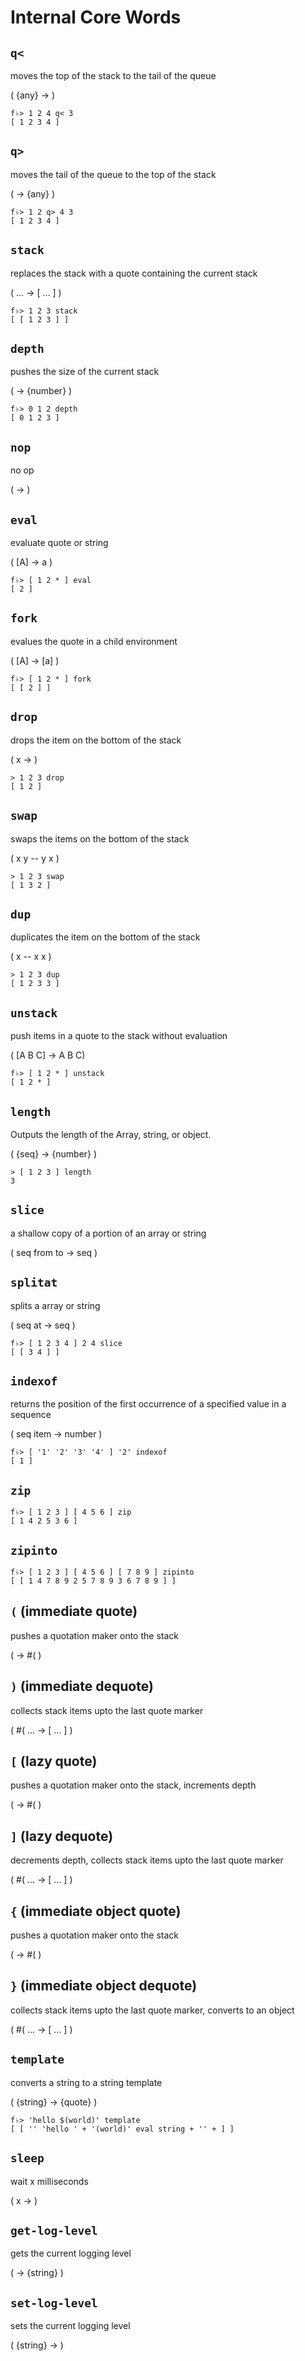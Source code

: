 # Internal Core Words

## `q<`
moves the top of the stack to the tail of the queue

( {any} -> )

```
f♭> 1 2 4 q< 3
[ 1 2 3 4 ]
```

## `q>`
moves the tail of the queue to the top of the stack

( -> {any} )

```
f♭> 1 2 q> 4 3
[ 1 2 3 4 ]
```

## `stack`
replaces the stack with a quote containing the current stack

( ... -> [ ... ] )

```
f♭> 1 2 3 stack
[ [ 1 2 3 ] ]
```

## `depth`
pushes the size of the current stack

( -> {number} )

```
f♭> 0 1 2 depth
[ 0 1 2 3 ]
```

## `nop`
no op

( -> )

## `eval`
evaluate quote or string

( [A] -> a )

```
f♭> [ 1 2 * ] eval
[ 2 ]
```

## `fork`

evalues the quote in a child environment

( [A] -> [a] )

```
f♭> [ 1 2 * ] fork
[ [ 2 ] ]
```

## `drop`
drops the item on the bottom of the stack

( x -> )

```
> 1 2 3 drop
[ 1 2 ]
```

## `swap`
swaps the items on the bottom of the stack

( x y -- y x )

```
> 1 2 3 swap
[ 1 3 2 ]
```

## `dup`
duplicates the item on the bottom of the stack

( x -- x x )

```
> 1 2 3 dup
[ 1 2 3 3 ]
```

## `unstack`
push items in a quote to the stack without evaluation

( [A B C] -> A B C)

```
f♭> [ 1 2 * ] unstack
[ 1 2 * ]
```

## `length`
Outputs the length of the Array, string, or object.

( {seq} -> {number} )

```
> [ 1 2 3 ] length
3
```

## `slice`
a shallow copy of a portion of an array or string

( seq from to -> seq )

## `splitat`
splits a array or string

( seq at -> seq )

```
f♭> [ 1 2 3 4 ] 2 4 slice
[ [ 3 4 ] ]
```

## `indexof`
returns the position of the first occurrence of a specified value in a sequence

( seq item -> number )

```
f♭> [ '1' '2' '3' '4' ] '2' indexof
[ 1 ]
```

## `zip`

```
f♭> [ 1 2 3 ] [ 4 5 6 ] zip
[ 1 4 2 5 3 6 ]
```

## `zipinto`

```
f♭> [ 1 2 3 ] [ 4 5 6 ] [ 7 8 9 ] zipinto
[ [ 1 4 7 8 9 2 5 7 8 9 3 6 7 8 9 ] ]
```

## `(` (immediate quote)
pushes a quotation maker onto the stack

( -> #( )

## `)` (immediate dequote)
collects stack items upto the last quote marker

( #( ... -> [ ... ] )

## `[` (lazy quote)
pushes a quotation maker onto the stack, increments depth

( -> #( )

## `]` (lazy dequote)
decrements depth, collects stack items upto the last quote marker

( #( ... -> [ ... ] )

## `{` (immediate object quote)
pushes a quotation maker onto the stack

( -> #( )

## `}` (immediate object dequote)
collects stack items upto the last quote marker, converts to an object

( #( ... -> [ ... ] )

## `template`
converts a string to a string template

( {string} -> {quote} )

```
f♭> 'hello $(world)' template
[ [ '' 'hello ' + '(world)' eval string + '' + ] ]
```

## `sleep`
wait x milliseconds

( x -> )

## `get-log-level`
gets the current logging level

( -> {string} )

## `set-log-level`
sets the current logging level

( {string} -> )
